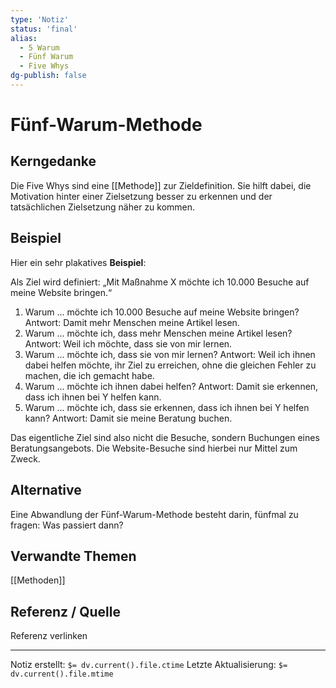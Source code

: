 ```yaml
---
type: 'Notiz'
status: 'final'
alias:
  - 5 Warum
  - Fünf Warum
  - Five Whys
dg-publish: false
---
```


# Fünf-Warum-Methode

## Kerngedanke
Die Five Whys sind eine [[Methode]] zur Zieldefinition. Sie hilft dabei, die Motivation hinter einer Zielsetzung besser zu erkennen und der tatsächlichen Zielsetzung näher zu kommen.

## Beispiel

Hier ein sehr plakatives **Beispiel**:

Als Ziel wird definiert: „Mit Maßnahme X möchte ich 10.000 Besuche auf meine Website bringen.“
1. Warum ... möchte ich 10.000 Besuche auf meine Website bringen? Antwort: Damit mehr Menschen meine Artikel lesen.
2. Warum ... möchte ich, dass mehr Menschen meine Artikel lesen? Antwort: Weil ich möchte, dass sie von mir lernen.
3. Warum ... möchte ich, dass sie von mir lernen? Antwort: Weil ich ihnen dabei helfen möchte, ihr Ziel zu erreichen, ohne die gleichen Fehler zu machen, die ich gemacht habe.
4. Warum ... möchte ich ihnen dabei helfen? Antwort: Damit sie erkennen, dass ich ihnen bei Y helfen kann.
5. Warum ... möchte ich, dass sie erkennen, dass ich ihnen bei Y helfen kann? Antwort: Damit sie meine Beratung buchen.

Das eigentliche Ziel sind also nicht die Besuche, sondern Buchungen eines Beratungsangebots. Die Website-Besuche sind hierbei nur Mittel zum Zweck.

## Alternative
Eine Abwandlung der Fünf-Warum-Methode besteht darin, fünfmal zu fragen: Was passiert dann?

## Verwandte Themen

[[Methoden]]

## Referenz / Quelle

Referenz verlinken

---
Notiz erstellt: `$= dv.current().file.ctime`
Letzte Aktualisierung: `$= dv.current().file.mtime`